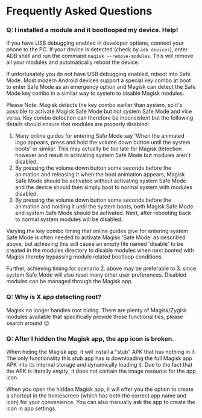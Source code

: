 # Frequently Asked Questions

### Q: I installed a module and it bootlooped my device. Help!

If you have USB debugging enabled in developer options, connect your phone to the PC. If your device is detected (check by `adb devices`), enter ADB shell and run the command `magisk --remove-modules`. This will remove all your modules and automatically reboot the device.

If unfortunately you do not have USB debugging enabled, reboot into Safe Mode. Most modern Android devices support a special key combo at boot to enter Safe Mode as an emergency option and Magisk can detect the Safe Mode key combo in a similar way to system to disable Magisk modules.

Please Note: Magisk detects the key combo earlier than system, so it's possible to activate Magisk Safe Mode but not system Safe Mode and vice versa. Key combo detection can therefore be inconsistent but the following details should ensure that modules are properly disabled:
1) Many online guides for entering Safe Mode say 'When the animated logo appears, press and hold the volume down button until the system boots' or similar. This may actually be too late for Magisk detection however and result in activating system Safe Mode but modules aren't disabled.
2) By pressing the volume down button some seconds before the animation and releasing it when the boot animation appears, Magisk Safe Mode should be activated without activating system Safe Mode and the device should then simply boot to normal system with modules disabled.
3) By pressing the volume down button some seconds before the animation and holding it until the system boots, both Magisk Safe Mode and system Safe Mode should be activated. Next, after rebooting back to normal system modules will be disabled.

Varying the key combo timing that online guides give for entering system Safe Mode is often needed to activate Magisk 'Safe Mode' as described above, but achieving this will cause an empty file named 'disable' to be created in the modules directory to disable modules when next booted with Magisk thereby bypassing module related bootloop conditions.

Further, achieving timing for scenario 2. above may be preferable to 3. since system Safe Mode will also reset many other user preferences. Disabled modules can be managed through the Magisk app.

### Q: Why is X app detecting root?

Magisk no longer handles root hiding. There are plenty of Magisk/Zygisk modules available that specifically provide these functionalities, please search around 😉

### Q: After I hidden the Magisk app, the app icon is broken.

When hiding the Magisk app, it will install a "stub" APK that has nothing in it. The only functionality this stub app has is downloading the full Magisk app APK into its internal storage and dynamically loading it. Due to the fact that the APK is literally _empty_, it does not contain the image resource for the app icon.

When you open the hidden Magisk app, it will offer you the option to create a shortcut in the homescreen (which has both the correct app name and icon) for your convenience. You can also manually ask the app to create the icon in app settings.
